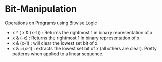 # Bit-Manipulation
Operations on Programs using Bitwise Logic

+ x ^ ( x & (x-1)) : Returns the rightmost 1 in binary representation of x.
+ x & (-x) : Returns the rightmost 1 in binary representation of x.
+ x & (x-1) : will clear the lowest set bit of x.
+ x & ~(x-1) : extracts the lowest set bit of x (all others are clear). Pretty patterns when applied to a linear sequence.
